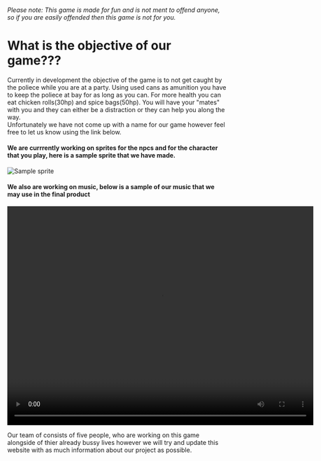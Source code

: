 <!DOCTYPE html>
<html>
<link
  href="./style.css" type="text/css" rel="stylesheet">
<body>
  <!-- put picture of the logo under this line-->
  <img src=""/>
  <h6 id="notice">Please note: This game is made for fun and is not ment to offend anyone, so if you are easily offended then this game is not for you.</h6>
  <h1>What is the objective of our game???</h1>
  <p>Currently in development the objective of the game is to not get caught by the poliece while you are at a party. Using used cans as amunition you have to keep
    the poliece at bay for as long as you can. For more health you can eat chicken rolls(30hp) and spice bags(50hp). You will have your "mates" with you and they can
    either be a distraction or they can help you along the way.<br/>
    Unfortunately we have not come up with a name for our game however feel free to let us know using the link below.</p>
    <!-- put link for twitter here-->
  <h4> We are currrently working on sprites for the npcs  and for the character that you play, here is a sample sprite that we have made.</h4>
  <!-- put image of sprite on the line below-->
  <img scr="" alt="Sample sprite"/>
  <h4> We also are working on music, below is a sample of our music that we may use in the final product</h4>
  <!-- add youtube video below-->
  <video src="" width="700" height="500" controls> Video not supported </video>
  <p>Our team of consists of five people, who are working on this game alongside of thier already bussy lives however we will try and update this website
  with as much information about our project as possible.</p>
</body>
</html>

